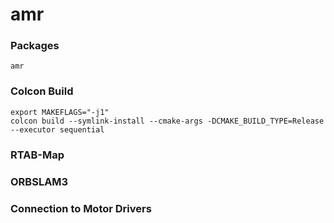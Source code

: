 # amr

### Packages
```
amr
```


### Colcon Build
```
export MAKEFLAGS="-j1"
colcon build --symlink-install --cmake-args -DCMAKE_BUILD_TYPE=Release --executor sequential
```

### RTAB-Map


### ORBSLAM3


### Connection to Motor Drivers
